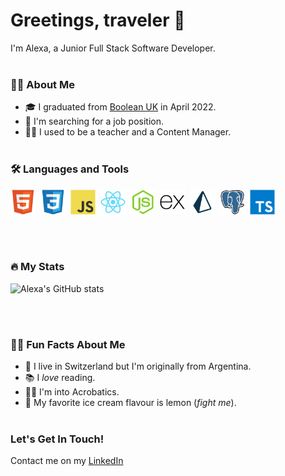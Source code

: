 # Greetings, traveler 👋

I'm Alexa, a Junior Full Stack Software Developer.
<br></br>
### :woman_technologist: About Me

- :mortar_board: I graduated from [Boolean UK](https://boolean.co.uk/) in April 2022.
- :mag_right: I'm searching for a job position.
- :woman_teacher: I used to be a teacher and a Content Manager.
<br></br>
### :hammer_and_wrench: Languages and Tools

<div>
    <img src="https://github.com/devicons/devicon/blob/master/icons/html5/html5-original.svg" title="HTML5" alt="HTML5" width="40" height="40"/>&nbsp;
    <img src="https://github.com/devicons/devicon/blob/master/icons/css3/css3-original.svg" title="CSS" alt="CSS" width="40" height="40"/>&nbsp;
    <img src="https://github.com/devicons/devicon/blob/master/icons/javascript/javascript-original.svg" title="JavaScript" alt="JavaScript" width="40" height="40"/>&nbsp;
    <img src="https://github.com/devicons/devicon/blob/master/icons/react/react-original.svg" title="React" alt="React" width="40" height="40"/>&nbsp;
    <img src="https://github.com/devicons/devicon/blob/master/icons/nodejs/nodejs-original.svg" title="NodeJS" alt="NodeJS" width="40" height="40"/>&nbsp;
    <img src="https://github.com/devicons/devicon/blob/master/icons/express/express-original.svg" title="Express" alt="Express" width="40" height="40"/>&nbsp;
    <img src="https://raw.githubusercontent.com/vscode-icons/vscode-icons/3df43eb5a6dc932719159aa98d33d082cd1cceb0/icons/file_type_light_prisma.svg" title="Prisma" alt="Prisma" width="40" height="40"/>&nbsp;
    <img src="https://github.com/devicons/devicon/blob/master/icons/postgresql/postgresql-original.svg" title="PostgreSQL" alt="PostgreSQL" width="40" height="40"/>&nbsp;
    <img src="https://github.com/devicons/devicon/blob/master/icons/typescript/typescript-original.svg" title="TypeScript" alt="TypeScript" width="40" height="40"/>&nbsp;
</div>

<br></br>
### :fire: My Stats
![Alexa's GitHub stats](https://github-readme-stats.vercel.app/api?username=alexamaingard&show_icons=true&theme=dracula&hide=stars,issues)

<br></br>  
### :sassy_woman: Fun Facts About Me

- :round_pushpin: I live in Switzerland but I'm originally from Argentina.
- :books: I *love* reading.
- :woman_cartwheeling: I'm into Acrobatics.
- :lemon: My favorite ice cream flavour is lemon (*fight me*).
<br></br>
### Let's Get In Touch!

Contact me on my [LinkedIn](https://www.linkedin.com/in/alexa-marie-eliane-maingard-1a641b190/)
